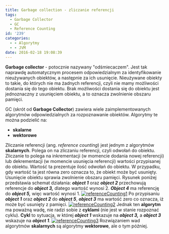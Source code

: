 ```yaml
---
title: Garbage collection - zliczanie referencji
tags:
  - Garbage Collector
  - GC
  - Reference Counting
id: '239'
categories:
  - - Algorytmy
  - - JVM
date: 2016-02-18 19:08:39
---
```


**Garbage collector** - potocznie nazywany "odśmiecaczem". Jest tak naprawdę automatycznym procesem odpowiedzialnym za identyfikowanie nieużywanych obiektów, a następnie za ich usunięcie. Nieużywane obiekty to takie, do których nie ma żadnych referencji, czyli nie mamy możliwości dostania się do tego obiektu. Brak możliwości dostania się do obiektu jest jednoznaczny z usunięciem obiektu, a to oznacza zwolnienie obszaru pamięci.
<!-- more -->
GC (skrót od **Garbage Collector**) zawiera wiele zaimplementowanych algorytmów odpowiedzialnych za rozpoznawanie obiektów. Algorytmy te można podzielić na:

*   **skalarne**
*   **wektorowe**

Zliczanie referencji (ang. _reference counting_) jest jednym z algorytmów **skalarnych**. Polega on na zliczaniu referencji, czyli odwołań do obiektu. Zliczanie to polega na inkrementacji (w momencie dodania nowej referencji) lub dekrementacji (w momencie usunięcia referencji) wartości przypisanej do obiektu. Wartość ta prezentuje ilość odwołań do obiektu. W przypadku, gdy wartość ta jest równa zero oznacza to, że obiekt może być usunięty. Usunięcie obiektu sprawia zwolnienie obszaru pamięci. Rysunek poniżej przedstawia schemat działania: _**object 1**_ oraz _**object 2**_ przechowują referencje do _**object 3,**_ dlatego wartość wynosi 2. _**Object 4**_ ma referencję do _**object 5,**_ więc wartość wynosi 1. [![referenceCounting1](http://codecouple.pl/wp-content/uploads/2016/02/referenceCounting1.png)](http://codecouple.pl/wp-content/uploads/2016/02/referenceCounting1.png) Po przypisaniu _**object 1**_ oraz **_object 2_** do _**object 5**_, _**object 3**_ ma wartość zero co oznacza, iż może być usunięty z pamięci. [![referenceCounting2](http://codecouple.pl/wp-content/uploads/2016/02/referenceCounting2.png)](http://codecouple.pl/wp-content/uploads/2016/02/referenceCounting2.png) Jednak ten **algorytm** ma poważną wadę, nie radzi sobie z **cyklami** (nie jest w stanie rozpoznać cyklu). **Cykl** to sytuacja, w której **_object 1_** wskazuje na **_object 3,_** a **_object 3_** wskazuje na _**object 1**_. [![referenceCounting3](http://codecouple.pl/wp-content/uploads/2016/02/referenceCounting3.png)](http://codecouple.pl/wp-content/uploads/2016/02/referenceCounting3.png) Rozwiązaniem wad algorytmów **skalarnych** są algorytmy **wektorowe**, ale o tym później.